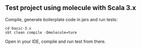 ## Test project using molecule with Scala 3.x

Compile, generate boilerplate code in jars and run tests:

    cd basic-3.x
    sbt clean compile -Dmolecule=ture

Open in your IDE, compile and run test from there.